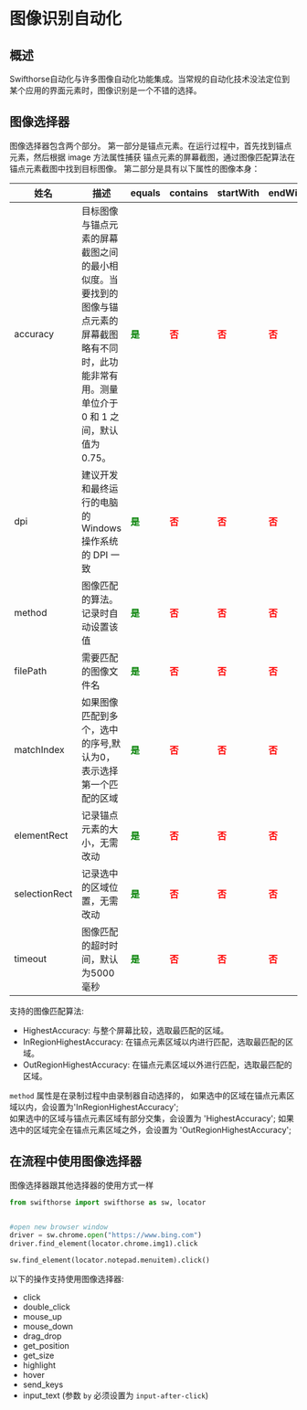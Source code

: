 
# 图像识别自动化

## 概述
Swifthorse自动化与许多图像自动化功能集成。当常规的自动化技术没法定位到某个应用的界面元素时，图像识别是一个不错的选择。

## 图像选择器

图像选择器包含两个部分。 
第一部分是锚点元素。在运行过程中，首先找到锚点元素，然后根据 image 方法属性捕获 锚点元素的屏幕截图，通过图像匹配算法在锚点元素截图中找到目标图像。
第二部分是具有以下属性的图像本身：  

|姓名 |描述 | equals | contains |startWith |endWith |
|----------- |----------- |----------- |----------- |----------- |----------- |
|accuracy |目标图像与锚点元素的屏幕截图之间的最小相似度。当要找到的图像与锚点元素的屏幕截图略有不同时，此功能非常有用。测量单位介于 0 和 1 之间，默认值为 0.75。|<font color="Green"><B>是</B></font> |<font color="Red"><B>否</B></font>|<font color="Red"><B>否</B></font>|<font color="Red"><B>否</B></font>|
|dpi | 建议开发和最终运行的电脑的 Windows 操作系统的 DPI 一致 |<font color="Green"><B>是</B></font> |<font color="Red"><B>否</B></font>|<font color="Red"><B>否</B></font>|<font color="Red"><B>否</B></font>|
|method	 |图像匹配的算法。记录时自动设置该值 |<font color="Green"><B>是</B></font> |<font color="Red"><B>否</B></font> |<font color="Red"><B>否</B>|<font color="Red"><B>否</B>|
| filePath | 需要匹配的图像文件名 |<font color="Green"><B>是</B></font>   |<font color="Red"><B>否</B></font>|<font color="Red"><B>否</B></font>|<font color="Red"><B>否</B></font>|
| matchIndex | 如果图像匹配到多个，选中的序号,默认为0，表示选择第一个匹配的区域 |<font color="Green"><B>是</B></font>   |<font color="Red"><B>否</B></font>|<font color="Red"><B>否</B></font>|<font color="Red"><B>否</B></font>|
| elementRect | 记录锚点元素的大小，无需改动 |<font color="Green"><B>是</B></font>   |<font color="Red"><B>否</B></font>|<font color="Red"><B>否</B></font>|<font color="Red"><B>否</B></font>|
| selectionRect | 记录选中的区域位置，无需改动 |<font color="Green"><B>是</B></font>   |<font color="Red"><B>否</B></font>|<font color="Red"><B>否</B></font>|<font color="Red"><B>否</B></font>|
| timeout |图像匹配的超时时间，默认为5000毫秒  |<font color="Green"><B>是</B></font>   |<font color="Red"><B>否</B></font>|<font color="Red"><B>否</B></font>|<font color="Red"><B>否</B></font>|

支持的图像匹配算法:
- HighestAccuracy: 与整个屏幕比较，选取最匹配的区域。
- InRegionHighestAccuracy: 在锚点元素区域以内进行匹配，选取最匹配的区域。
- OutRegionHighestAccuracy: 在锚点元素区域以外进行匹配，选取最匹配的区域。

`method` 属性是在录制过程中由录制器自动选择的，
如果选中的区域在锚点元素区域以内，会设置为'InRegionHighestAccuracy';  
如果选中的区域与锚点元素区域有部分交集，会设置为 'HighestAccuracy';
如果选中的区域完全在锚点元素区域之外，会设置为  'OutRegionHighestAccuracy';

## 在流程中使用图像选择器
图像选择器跟其他选择器的使用方式一样

```python
from swifthorse import swifthorse as sw, locator


#open new browser window
driver = sw.chrome.open("https://www.bing.com")
driver.find_element(locator.chrome.img1).click

sw.find_element(locator.notepad.menuitem).click()
```  

以下的操作支持使用图像选择器:
- click
- double_click
- mouse_up
- mouse_down
- drag_drop
- get_position
- get_size
- highlight
- hover
- send_keys
- input_text (参数 `by` 必须设置为 `input-after-click`)
